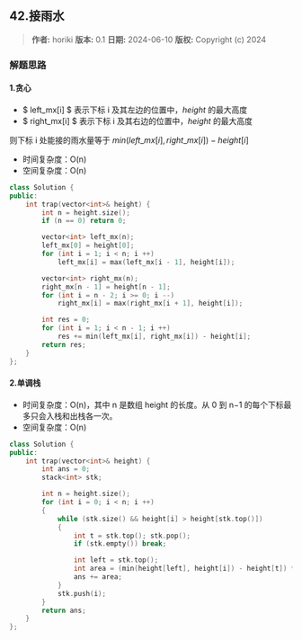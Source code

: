 ## 42.接雨水

> **作者:** horiki
> **版本:** 0.1
> **日期:** 2024-06-10
> **版权:** Copyright (c) 2024

### 解题思路
#### 1.贪心

- $ left\_mx[i] $ 表示下标 i 及其左边的位置中，$height$ 的最大高度
- $ right\_mx[i] $ 表示下标 i 及其右边的位置中，$height$ 的最大高度

则下标 i 处能接的雨水量等于 $min(left\_mx[i], right\_mx[i]) - height[i]$

- 时间复杂度：O(n)
- 空间复杂度：O(n)

```C++
class Solution {
public:
    int trap(vector<int>& height) {
        int n = height.size();
        if (n == 0) return 0;

        vector<int> left_mx(n);
        left_mx[0] = height[0];
        for (int i = 1; i < n; i ++)
            left_mx[i] = max(left_mx[i - 1], height[i]);

        vector<int> right_mx(n);
        right_mx[n - 1] = height[n - 1];
        for (int i = n - 2; i >= 0; i --)
            right_mx[i] = max(right_mx[i + 1], height[i]);

        int res = 0;
        for (int i = 1; i < n - 1; i ++)
            res += min(left_mx[i], right_mx[i]) - height[i];
        return res;
    }
};
```

#### 2.单调栈

- 时间复杂度：O(n)，其中 n 是数组 height 的长度。从 0 到 n−1 的每个下标最多只会入栈和出栈各一次。
- 空间复杂度：O(n)

```C++
class Solution {
public:
    int trap(vector<int>& height) {
        int ans = 0;
        stack<int> stk;

        int n = height.size();
        for (int i = 0; i < n; i ++)
        {
            while (stk.size() && height[i] > height[stk.top()])
            {
                int t = stk.top(); stk.pop();
                if (stk.empty()) break;

                int left = stk.top();
                int area = (min(height[left], height[i]) - height[t]) * (i - left - 1);
                ans += area;
            }
            stk.push(i);
        }
        return ans;
    }
};
```